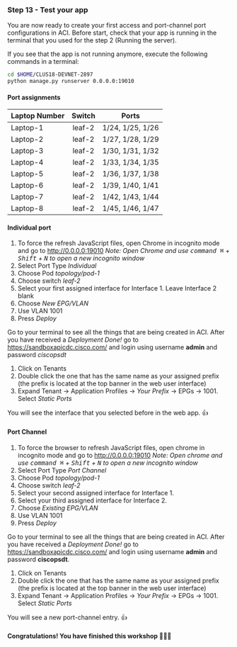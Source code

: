 ### Step 13 - Test your app

You are now ready to create your first access and port-channel port configurations in ACI. Before start, check that 
your app is running in the terminal that you used for the step 2 (Running the server). 

If you see that the app is not running anymore, execute the following commands in a terminal:

```bash
cd $HOME/CLUS18-DEVNET-2897
python manage.py runserver 0.0.0.0:19010
```


#### Port assignments
 
| Laptop Number | Switch           | Ports             | 
| ------------- |:----------------:|:-----------------:|
| Laptop-1      | leaf-2           | 1/24, 1/25, 1/26  |
| Laptop-2      | leaf-2           | 1/27, 1/28, 1/29  |
| Laptop-3      | leaf-2           | 1/30, 1/31, 1/32  |
| Laptop-4      | leaf-2           | 1/33, 1/34, 1/35  |
| Laptop-5      | leaf-2           | 1/36, 1/37, 1/38  |
| Laptop-6      | leaf-2           | 1/39, 1/40, 1/41  |
| Laptop-7      | leaf-2           | 1/42, 1/43, 1/44  |
| Laptop-8      | leaf-2           | 1/45, 1/46, 1/47  |



#### Individual port

1. To force the refresh JavaScript files, open Chrome in incognito mode and go to http://0.0.0.0:19010
_Note: Open Chrome and use <kbd>command ⌘</kbd> + <kbd>Shift</kbd> + <kbd>N</kbd> to open a new incognito window_
2. Select Port Type _Individual_
3. Choose Pod _topology/pod-1_
4. Choose switch _leaf-2_
5. Select your first assigned interface for Interface 1. Leave Interface 2 blank
6. Choose _New EPG/VLAN_ 
7. Use VLAN 1001
8. Press _Deploy_

Go to your terminal to see all the things that are being created in ACI. After you have received a _Deployment Done!_
 go to https://sandboxapicdc.cisco.com/ and login using username **admin** and password _ciscopsdt_

1. Click on Tenants
2. Double click the one that has the same name as your assigned prefix (the prefix is located at the top banner in the web 
 user interface)
3. Expand Tenant -> Application Profiles -> _Your Prefix_ -> EPGs -> 1001. Select _Static Ports_ 
 
 You will see the interface that you selected before in the web app. :thumbsup:
 

#### Port Channel

1. To force the browser to refresh JavaScript files, open chrome in incognito mode and go to http://0.0.0.0:19010
_Note: Open chrome and use <kbd>command ⌘</kbd> + <kbd>Shift</kbd> + <kbd>N</kbd> to open a new incognito window_
2. Select Port Type _Port Channel_
3. Choose Pod _topology/pod-1_
4. Choose switch _leaf-2_
5. Select your second assigned interface for Interface 1. 
6. Select your third assigned interface for Interface 2.
7. Choose _Existing EPG/VLAN_ 
8. Use VLAN 1001
9. Press _Deploy_

Go to your terminal to see all the things that are being created in ACI. After you have received a _Deployment Done!_
 go to https://sandboxapicdc.cisco.com/ and login using username **admin** and password **ciscopsdt**.
 
1. Click on Tenants
2. Double click the one that has the same name as your assigned prefix (the prefix is located at the top banner in the web 
 user interface)
3. Expand Tenant -> Application Profiles -> _Your Prefix_ -> EPGs -> 1001. Select _Static Ports_ 
 
 You will see a new port-channel entry. :thumbsup:
  
#### Congratulations! You have finished this workshop :clap::tada::raised_hands:
